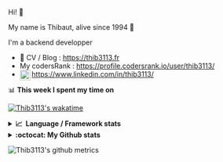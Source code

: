 Hi! 👋

My name is Thibaut, alive since 1994 🍷

I'm a backend developper

-   📝 CV / Blog : https://thib3113.fr
-   My codersRank : https://profile.codersrank.io/user/thib3113/
-   <a href="https://www.linkedin.com/in/thib3113/"><img align="left" alt="Thib3113's Linkedin" width="21px" src="https://img.icons8.com/color/48/linkedin.png" /></a> https://www.linkedin.com/in/thib3113/

📊 **This week I spent my time on**

[![Thib3113's wakatime](https://github-readme-stats.vercel.app/api/wakatime?username=thib3113&layout=default&theme=dracula&langs_count=6&hide_title=true&hide_border=true)](https://wakatime.com/@thib3113)

<details>
  <summary><b>📈&nbsp;&nbsp;Language&nbsp;/&nbsp;Framework stats</b></summary>
  <br/>  
  <a href='https://profile.codersrank.io/user/thib3113/'>
  <img src='http://cr-skills-chart-widget.azurewebsites.net/api/api?username=thib3113&padding=30&skills=php,batchfile,javascript,less,mysql,reactjs,scss,shell,typescript,vue'>
  </a>
</details>

<details>
  <summary><b>:octocat: My Github stats</b></summary>
  <br/>  
  
  <img src="https://github-readme-stats.vercel.app/api?username=thib3113&theme=dracula&show_icons=true&" alt="Thib3113's GitHub stats" />

<!--START_SECTION:activity-->

1. 🚀 Published release [lovebox-client/v1.1.2](https://github.com/thib3113/node-lovebox/releases/tag/lovebox-client/v1.1.2) in [thib3113/node-lovebox](https://github.com/thib3113/node-lovebox)
2. 🎉 Merged PR [#303](https://github.com/thib3113/vban/pull/303) in [thib3113/vban](https://github.com/thib3113/vban)
3. 🚀 Published release [v1.3.1](https://github.com/spailybot/moleculer-auto-openapi/releases/tag/v1.3.1) in [spailybot/moleculer-auto-openapi](https://github.com/spailybot/moleculer-auto-openapi)
4. 🎉 Merged PR [#4](https://github.com/spailybot/moleculer-auto-openapi/pull/4) in [spailybot/moleculer-auto-openapi](https://github.com/spailybot/moleculer-auto-openapi)
5. 💪 Opened PR [#4](https://github.com/spailybot/moleculer-auto-openapi/pull/4) in [spailybot/moleculer-auto-openapi](https://github.com/spailybot/moleculer-auto-openapi)
 <!--END_SECTION:activity-->

</details>

![Thib3113's github metrics](https://gist.githubusercontent.com/thib3113/83a96e16f8bca103f1b0e376186c66ec/raw/github-metrics.svg)
